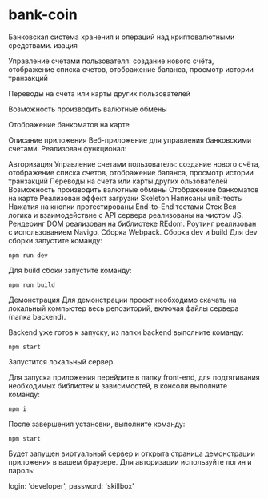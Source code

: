 # bank-coin
Банковская система хранения
и операций над криптовалютными средствами.
изация

Управление счетами пользователя: создание нового счёта, отображение списка
счетов, отображение баланса, просмотр истории транзакций

Переводы на счета или карты других пользователей

Возможность производить валютные обмены

Отображение банкоматов на карте

Описание приложения
Веб-приложение для управления банковскими счетами. Реализован функционал:

Авторизация
Управление счетами пользователя: создание нового счёта, отображение списка счетов, отображение баланса, просмотр истории транзакций
Переводы на счета или карты других ользователей
Возможность производить валютные обмены
Отображение банкоматов на карте
Реализован эффект загрузки Skeleton
Написаны unit-тесты
Нажатия на кнопки протестированы End-to-End тестами
Стек
Вся логика и взаимодействие с API сервера реализованы на чистом JS.
Рендеринг DOM реализован на библиотеке REdom.
Роутинг реализован с использованием Navigo.
Сборка Webpack.
Сборка dev и build
Для dev сборки запустите команду:

    npm run dev
Для build сбоки запустите команду:

    npm run build
Демонстрация
Для демонстрации проект необходимо скачать на локальный компьютер весь репозиторий, включая файлы сервера (папка backend).

Backend уже готов к запуску, из папки backend выполните команду:

    npm start
Запустится локальный сервер.

Для запуска приложения перейдите в папку front-end, для подтягивания необходимых библиотек и зависимостей, в консоли выполните команду:

    npm i
После завершения установки, выполните команду:

    npm start
Будет запущен виртуальный сервер и открыта страница демонстрации приложения в вашем браузере. Для авторизации используйте логин и пароль:

login: 'developer',
password: 'skillbox'


